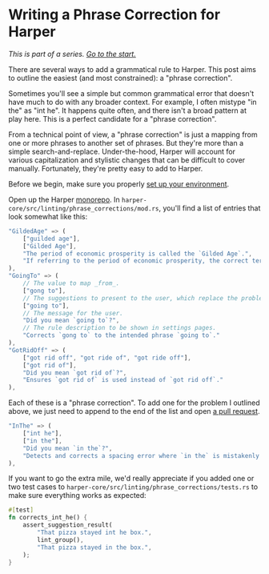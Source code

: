 # Writing a Phrase Correction for Harper

_This is part of a series.
[Go to the start.](./writing_a_grammatical_rule_for_harper)_

There are several ways to add a grammatical rule to Harper.
This post aims to outline the easiest (and most constrained): a "phrase correction".

Sometimes you'll see a simple but common grammatical error that doesn't have much to do with any broader context.
For example, I often mistype "in the" as "int he".
It happens quite often, and there isn't a broad pattern at play here.
This is a perfect candidate for a "phrase correction".

From a technical point of view, a "phrase correction" is just a mapping from one or more phrases to another set of phrases.
But they're more than a simple search-and-replace.
Under-the-hood, Harper will account for various capitalization and stylistic changes that can be difficult to cover manually.
Fortunately, they're pretty easy to add to Harper.

Before we begin, make sure you properly [set up your environment](https://writewithharper.com/docs/contributors/environment).

Open up the Harper [monorepo](https://github.com/automattic/harper).
In `harper-core/src/linting/phrase_corrections/mod.rs`, you'll find a list of entries that look somewhat like this:

```rust
"GildedAge" => (
    ["guilded age"],
    ["Gilded Age"],
    "The period of economic prosperity is called the `Gilded Age`.",
    "If referring to the period of economic prosperity, the correct term is `Gilded Age`."
),
"GoingTo" => (
    // The value to map _from_.
    ["gong to"], 
    // The suggestions to present to the user, which replace the problematic text.
    ["going to"], 
    // The message for the user.
    "Did you mean `going to`?",
    // The rule description to be shown in settings pages.
    "Corrects `gong to` to the intended phrase `going to`."
),
"GotRidOff" => (
    ["got rid off", "got ride of", "got ride off"],
    ["got rid of"],
    "Did you mean `got rid of`?",
    "Ensures `got rid of` is used instead of `got rid off`."
),
```

Each of these is a "phrase correction".
To add one for the problem I outlined above, we just need to append to the end of the list and open [a pull request](./never_wait).

```rust
"InThe" => (
    ["int he"],
    ["in the"],
    "Did you mean `in the`?",
    "Detects and corrects a spacing error where `in the` is mistakenly written as `int he`. Proper spacing is essential for readability and grammatical correctness in common phrases."
),
```

If you want to go the extra mile, we'd really appreciate if you added one or two test cases to `harper-core/src/linting/phrase_corrections/tests.rs` to make sure everything works as expected:

```rust
#[test]
fn corrects_int_he() {
    assert_suggestion_result(
        "That pizza stayed int he box.",
        lint_group(),
        "That pizza stayed in the box.",
    );
}
```
